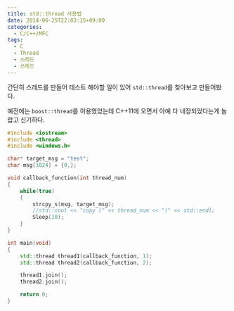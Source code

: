 ```yaml
---
title: std::thread 사용법
date: 2014-06-25T22:03:15+09:00
categories:
  - C/C++/MFC
tags:
  - C
  - Thread
  - 스레드
  - 쓰레드
---
```

간단히 스레드를 만들어 테스트 해야할 일이 있어 `std::thread`를 찾아보고 만들어봤다.

예전에는 `boost::thread`를 이용했었는데 C++11에 오면서 아예 다 내장되었다는게 놀랍고 신기하다.

```cpp
#include <iostream>
#include <thread>
#include <windows.h>

char* target_msg = "test";
char msg[1024] = {0,};

void callback_function(int thread_num)
{
    while(true)
    {
        strcpy_s(msg, target_msg);
        //std::cout << "copy (" << thread_num << ")" << std::endl;
        Sleep(10);
    }
}

int main(void)
{
    std::thread thread1(callback_function, 1);
    std::thread thread2(callback_function, 2);

    thread1.join();
    thread2.join();

    return 0;
}
```
